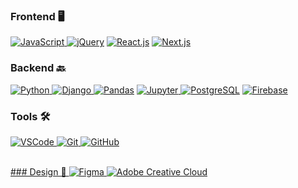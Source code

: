 ### Frontend  🖥
<a href="https://js.org/" target="_blank"> <img src="https://img.shields.io/badge/Javascript-FFD43B?style=for-the-badge&logo=javascript&logoColor=black" alt="JavaScript"/> </a>
<a href="https://jquery.com/" target="_blank"> <img src="https://img.shields.io/badge/jquery-0769AD?style=for-the-badge&logo=jquery&logoColor=white" alt="jQuery"/></a>
 <a href="https://reactjs.org/" target="_blank"> <img src="https://img.shields.io/badge/react-61DAFB?style=for-the-badge&logo=react&logoColor=black" alt="React.js"/></a>
 <a href="https://nextjs.org/" target="_blank"> <img src="https://img.shields.io/badge/next.js-black?style=for-the-badge&logo=next.js&logoColor=white" alt="Next.js"/></a>
<br>
### Backend  🔙
<a href="https://www.python.org" target="_blank"> <img src="https://img.shields.io/badge/Python-3776AB?style=for-the-badge&logo=python&logoColor=white" alt="Python"/> </a>
<a href="https://www.djangoproject.com/" target="_blank"> <img src="https://img.shields.io/badge/Django-092E20?style=for-the-badge&logo=django&logoColor=white" alt="Django"/> </a>
<a href="https://pandas.pydata.org/" target="_blank"> <img src="https://img.shields.io/badge/Pandas-2C2D72?style=for-the-badge&logo=pandas&logoColor=white" alt="Pandas"/></a>
<a href="https://jupyter.org/" target="_blank"> <img src="https://img.shields.io/badge/Jupyter-F37626.svg?&style=for-the-badge&logo=Jupyter&logoColor=white" alt="Jupyter"/> </a>
<a href="https://www.postgresql.org/" target="_blank"> <img src="https://img.shields.io/badge/Postgres-4169E1?style=for-the-badge&logo=postgresql&logoColor=white" alt="PostgreSQL"/></a>
<a href="https://firebase.google.com/" target="_blank"> <img src="https://img.shields.io/badge/Firebase-FFCA28?style=for-the-badge&logo=firebase&logoColor=black" alt="Firebase"/></a>
<br>
### Tools  🛠
<a href="https://git-scm.com/" target="_blank"> <img src="https://img.shields.io/badge/VSCode-007ACC?style=for-the-badge&logo=visualstudiocode&logoColor=white" alt="VSCode"/> </a>
<a href="https://git-scm.com/" target="_blank"> <img src="https://img.shields.io/badge/GIT-E44C30?style=for-the-badge&logo=git&logoColor=white" alt="Git"/> </a>
<a href="https://github.com/" target="_blank"> <img src="https://img.shields.io/badge/GitHub-100000?style=for-the-badge&logo=github&logoColor=white" alt="GitHub"/>
<!-- <a href="https://www.docker.com/" target="_blank"> <img src="https://img.shields.io/badge/Docker-002C66?style=for-the-badge&logo=docker&logoColor=white" alt="Docker"/> -->
<br>
### Design  🎨
<a href="https://www.figma.com/" target="_blank"> <img src="https://img.shields.io/badge/Figma-F24E1E?style=for-the-badge&logo=figma&logoColor=white" alt="Figma"/> </a>
<a href="https://www.adobe.com/de/creativecloud.html" target="_blank"> <img src="https://img.shields.io/badge/Creative%20Cloud-DA1F26?style=for-the-badge&logo=adobecreativecloud&logoColor=white" alt="Adobe Creative Cloud"/> </a>
